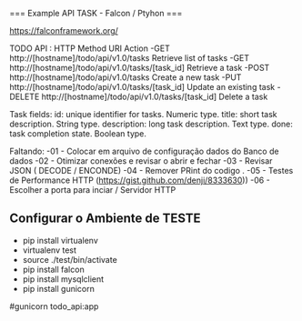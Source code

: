 

=== Example API  TASK - Falcon / Ptyhon ===

https://falconframework.org/


TODO API : HTTP Method	URI	Action
-GET	http://[hostname]/todo/api/v1.0/tasks	Retrieve list of tasks
-GET	http://[hostname]/todo/api/v1.0/tasks/[task_id]	Retrieve a task
-POST	http://[hostname]/todo/api/v1.0/tasks	Create a new task
-PUT	http://[hostname]/todo/api/v1.0/tasks/[task_id]	Update an existing task
-DELETE	http://[hostname]/todo/api/v1.0/tasks/[task_id]	Delete a task

Task fields:
    id: unique identifier for tasks. Numeric type.
    title: short task description. String type.
    description: long task description. Text type.
    done: task completion state. Boolean type.



 Faltando: 
  -01 - Colocar em arquivo de configuração dados do Banco de dados 
  -02 - Otimizar conexões e revisar o abrir e fechar
  -03 - Revisar JSON ( DECODE / ENCONDE)
  -04 - Remover PRint do codigo .
  -05 - Testes de Performance HTTP (https://gist.github.com/denji/8333630))
  -06 - Escolher a porta para inciar / Servidor HTTP



## Configurar o Ambiente de TESTE ##
- pip install virtualenv
- virtualenv test
- source ./test/bin/activate
 - pip install falcon
 - pip install mysqlclient
 - pip install gunicorn

#gunicorn todo_api:app